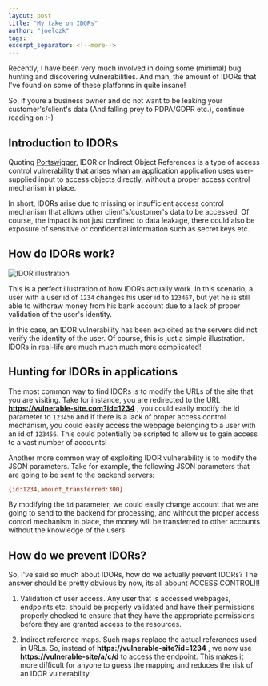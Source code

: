 ```yaml
---
layout: post
title: "My take on IDORs"
author: "joelczk"
tags: 
excerpt_separator: <!--more-->
---
```


Recently, I have been very much involved in doing some (minimal) bug hunting and discovering vulnerabilities. And man, the amount of IDORs that I've found on some of these platforms in quite insane!

So, if youre a business owner and do not want to be leaking your customer's/client's data (And falling prey to PDPA/GDPR etc.), continue reading on :-)

<!--more-->

## Introduction to IDORs

Quoting [Portswigger](https://portswigger.net/web-security/access-control/idor), IDOR or Indirect Object References is a type of access control vulnerability that arises whan an application application uses user-supplied input to access objects directly, without a proper access control mechanism in place.

In short, IDORs arise due to missing or insufficient access control mechanism that allows other client's/customer's data to be accessed. Of course, the impact is not just confined to data leakage, there could also be exposure of sensitive or confidential information such as secret keys etc.

## How do IDORs work?

![IDOR illustration](../asssets/idor/idor_illustration.png)

This is a perfect illustration of how IDORs actually work. In this scenario, a user with a user id of `1234` changes his user id to `123467`, but yet he is still able to withdraw money from his bank account due to a lack of proper validation of the user's identity. 

In this case, an IDOR vulnerability has been exploited as the servers did not verify the identity of the user. Of course, this is just a simple illustration. IDORs in real-life are much much much more complicated!

## Hunting for IDORs in applications

The most common way to find IDORs is to modify the URLs of the site that you are visiting. Take for instance, you are redirected to the URL **https://vulnerable-site.com?id=1234** , you could easily modify the id parameter to `123456` and if there is a lack of proper access control mechanism, you could easily access the webpage belonging to a user with an id of `123456`. This could potentially be scripted to allow us to gain access to a vast number of accounts!

Another more common way of exploiting IDOR vulnerability is to modify the JSON parameters. Take for example, the following JSON parameters that are going to be sent to the backend servers:
```bash
{id:1234,amount_transferred:300}
```
By modifying the `id` parameter, we could easily change account that we are going to send to the backend for processing, and without the proper access contorl mechanism in place, the money will be transferred to other accounts without the knowledge of the users. 

## How do we prevent IDORs?

So, I've said so much about IDORs, how do we actually prevent IDORs? The answer should be pretty obvious by now, its all abount ACCESS CONTROL!!!

1. Validation of user access. Any user that is accessed webpages, endpoints etc. should be properly validated and have their permissions properly checked to ensure that they have the appropriate permissions before they are granted access to the resources.

2. Indirect reference maps. Such maps replace the actual references used in URLs. So, instead of **https://vulnerable-site?id=1234** , we now use **https://vulnerable-site/a/c/d** to access the endpoint. This makes it more difficult for anyone to guess the mapping and reduces the risk of an IDOR vulnerability.
